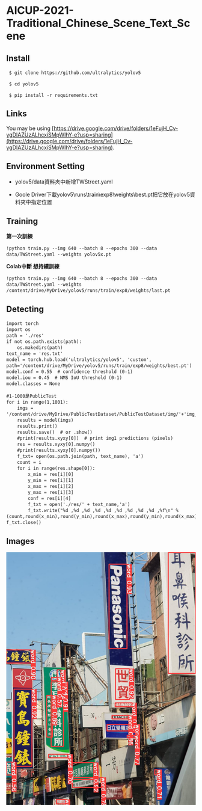 # AICUP-2021-Traditional_Chinese_Scene_Text_Scene
## Install 
<pre><code> $ git clone https://github.com/ultralytics/yolov5</code></pre>
<pre><code> $ cd yolov5</code></pre>
<pre><code> $ pip install -r requirements.txt</code></pre>
## Links
You may be using [https://drive.google.com/drive/folders/1eFujH_Cv-ygDIAZUzALhcxiSMpWIhY-e?usp=sharing](https://drive.google.com/drive/folders/1eFujH_Cv-ygDIAZUzALhcxiSMpWIhY-e?usp=sharing).
## Environment Setting
* yolov5/data資料夾中新增TWStreet.yaml

* Goole Driver下載yolov5\runs\train\exp8\weights\best.pt把它放在yolov5資料夾中指定位置

## Training

**第一次訓練**  
<pre><code>!python train.py --img 640 --batch 8 --epochs 300 --data data/TWStreet.yaml --weights yolov5x.pt
</code></pre>
**Colab中斷 想持續訓練**
<pre><code>!python train.py --img 640 --batch 8 --epochs 300 --data data/TWStreet.yaml --weights /content/drive/MyDrive/yolov5/runs/train/exp8/weights/last.pt
</code></pre>
## Detecting
<pre><code>import torch
import os
path = './res'
if not os.path.exists(path):
    os.makedirs(path)
text_name = 'res.txt'
model = torch.hub.load('ultralytics/yolov5', 'custom', path='/content/drive/MyDrive/yolov5/runs/train/exp8/weights/best.pt')
model.conf = 0.55  # confidence threshold (0-1)
model.iou = 0.45  # NMS IoU threshold (0-1)
model.classes = None

#1-1000是PublicTest
for i in range(1,1001):
    imgs = '/content/drive/MyDrive/PublicTestDataset/PublicTestDataset/img/'+'img_'+str(i)+'.jpg' 
    results = model(imgs)
    results.print()  
    results.save()  # or .show()
    #print(results.xyxy[0])  # print img1 predictions (pixels)
    res = results.xyxy[0].numpy()
    #print(results.xyxy[0].numpy())
    f_txt= open(os.path.join(path, text_name), 'a')
    count = i
    for i in range(res.shape[0]):
        x_min = res[i][0]
        y_min = res[i][1]
        x_max = res[i][2]
        y_max = res[i][3]
        conf = res[i][4]
        f_txt = open('./res/' + text_name,'a')
        f_txt.write("%d ,%d ,%d ,%d ,%d ,%d ,%d ,%d ,%d ,%f\n" %  (count,round(x_min),round(y_min),round(x_max),round(y_min),round(x_max),round(y_max),round(x_min),round(y_max),conf))
f_txt.close()
</code></pre>

## Images

![This is a alt text.](img_3010.jpg "This is a sample image.")
